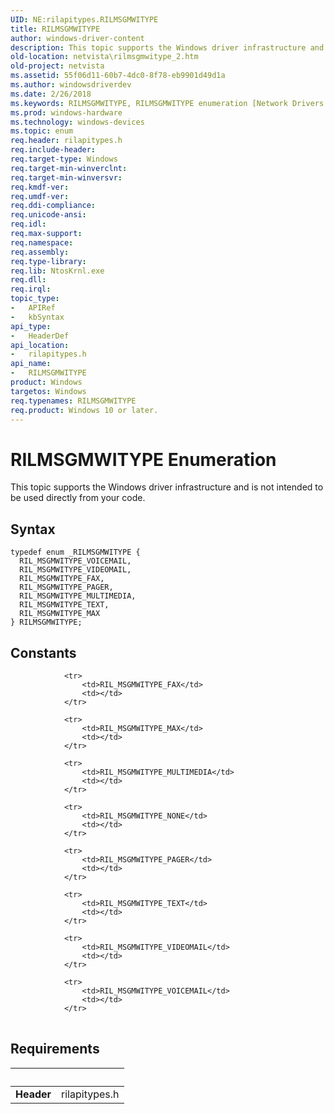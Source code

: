 ```yaml
---
UID: NE:rilapitypes.RILMSGMWITYPE
title: RILMSGMWITYPE
author: windows-driver-content
description: This topic supports the Windows driver infrastructure and is not intended to be used directly from your code.
old-location: netvista\rilmsgmwitype_2.htm
old-project: netvista
ms.assetid: 55f06d11-60b7-4dc0-8f78-eb9901d49d1a
ms.author: windowsdriverdev
ms.date: 2/26/2018
ms.keywords: RILMSGMWITYPE, RILMSGMWITYPE enumeration [Network Drivers Starting with Windows Vista], RIL_MSGMWITYPE_FAX, RIL_MSGMWITYPE_MAX, RIL_MSGMWITYPE_MULTIMEDIA, RIL_MSGMWITYPE_PAGER, RIL_MSGMWITYPE_TEXT, RIL_MSGMWITYPE_VIDEOMAIL, RIL_MSGMWITYPE_VOICEMAIL, netvista.rilmsgmwitype_2, rilapitypes/RILMSGMWITYPE, rilapitypes/RIL_MSGMWITYPE_FAX, rilapitypes/RIL_MSGMWITYPE_MAX, rilapitypes/RIL_MSGMWITYPE_MULTIMEDIA, rilapitypes/RIL_MSGMWITYPE_PAGER, rilapitypes/RIL_MSGMWITYPE_TEXT, rilapitypes/RIL_MSGMWITYPE_VIDEOMAIL, rilapitypes/RIL_MSGMWITYPE_VOICEMAIL
ms.prod: windows-hardware
ms.technology: windows-devices
ms.topic: enum
req.header: rilapitypes.h
req.include-header: 
req.target-type: Windows
req.target-min-winverclnt: 
req.target-min-winversvr: 
req.kmdf-ver: 
req.umdf-ver: 
req.ddi-compliance: 
req.unicode-ansi: 
req.idl: 
req.max-support: 
req.namespace: 
req.assembly: 
req.type-library: 
req.lib: NtosKrnl.exe
req.dll: 
req.irql: 
topic_type:
-	APIRef
-	kbSyntax
api_type:
-	HeaderDef
api_location:
-	rilapitypes.h
api_name:
-	RILMSGMWITYPE
product: Windows
targetos: Windows
req.typenames: RILMSGMWITYPE
req.product: Windows 10 or later.
---
```


# RILMSGMWITYPE Enumeration
This topic supports the Windows driver infrastructure and is not intended to be used directly from your code.

## Syntax
````
typedef enum _RILMSGMWITYPE { 
  RIL_MSGMWITYPE_VOICEMAIL,
  RIL_MSGMWITYPE_VIDEOMAIL,
  RIL_MSGMWITYPE_FAX,
  RIL_MSGMWITYPE_PAGER,
  RIL_MSGMWITYPE_MULTIMEDIA,
  RIL_MSGMWITYPE_TEXT,
  RIL_MSGMWITYPE_MAX
} RILMSGMWITYPE;
````

## Constants

<table>
            
                <tr>
                    <td>RIL_MSGMWITYPE_FAX</td>
                    <td></td>
                </tr>
            
                <tr>
                    <td>RIL_MSGMWITYPE_MAX</td>
                    <td></td>
                </tr>
            
                <tr>
                    <td>RIL_MSGMWITYPE_MULTIMEDIA</td>
                    <td></td>
                </tr>
            
                <tr>
                    <td>RIL_MSGMWITYPE_NONE</td>
                    <td></td>
                </tr>
            
                <tr>
                    <td>RIL_MSGMWITYPE_PAGER</td>
                    <td></td>
                </tr>
            
                <tr>
                    <td>RIL_MSGMWITYPE_TEXT</td>
                    <td></td>
                </tr>
            
                <tr>
                    <td>RIL_MSGMWITYPE_VIDEOMAIL</td>
                    <td></td>
                </tr>
            
                <tr>
                    <td>RIL_MSGMWITYPE_VOICEMAIL</td>
                    <td></td>
                </tr>
</table>


## Requirements
| &nbsp; | &nbsp; |
| ---- |:---- |
| **Header** | rilapitypes.h |